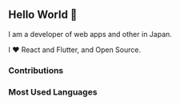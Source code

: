 ## Hello World 👋

I am a developer of web apps and other in Japan.

I ❤️ React and Flutter, and Open Source.

### Contributions

<!-- contributions start -->
<!-- contributions end -->

### Most Used Languages

<!-- most-used-languages start -->
<!-- most-used-languages end -->
